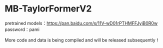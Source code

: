 # MB-TaylorFormerV2
pretrained models：https://pan.baidu.com/s/11V-wD01rPTHMFFJyjB0R0w 
password：pami 

More code and data is being compiled and will be released subsequently！
